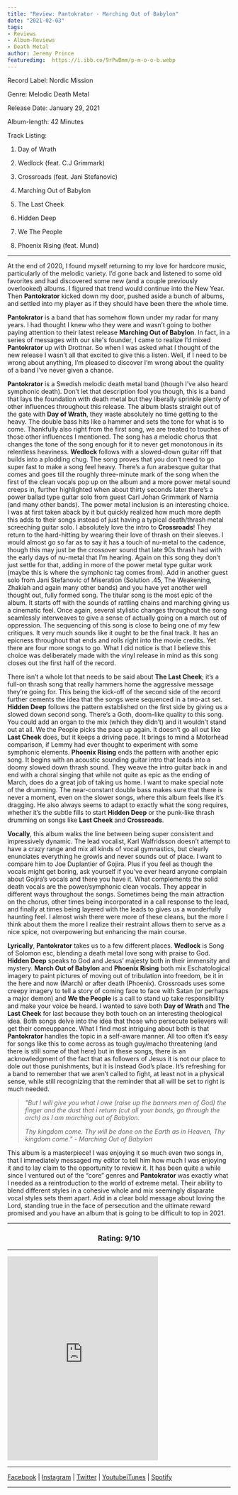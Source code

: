 ```yaml
---
title: "Review: Pantokrator - Marching Out of Babylon"
date: "2021-02-03"
tags:
- Reviews
- Album-Reviews
- Death Metal
author: Jeremy Prince  
featuredimg:  https://i.ibb.co/9rPwBmm/p-m-o-o-b.webp
---
```


Record Label: Nordic Mission

Genre: Melodic Death Metal

Release Date: January 29, 2021

Album-length: 42 Minutes

Track Listing:

1. Day of Wrath

2. Wedlock (feat. C.J Grimmark)

3. Crossroads (feat. Jani Stefanovic)

4. Marching Out of Babylon

5. The Last Cheek

6. Hidden Deep

7. We The People

8. Phoenix Rising (feat. Mund)

<hr>

At the end of 2020, I found myself returning to my love for hardcore music, particularly of the melodic variety. I’d gone back and listened to some old favorites and had discovered some new (and a couple previously overlooked) albums. I figured that trend would continue into the New Year. Then **Pantokrator** kicked down my door, pushed aside a bunch of albums, and settled into my player as if they should have been there the whole time. 

**Pantokrator** is a band that has somehow flown under my radar for many years. I had thought I knew who they were and wasn’t going to bother paying attention to their latest release **Marching Out of Babylon**. In fact, in a series of messages with our site's founder, I came to realize I’d mixed **Pantokrator** up with Drottnar. So when I was asked what I thought of the new release I wasn’t all that excited to give this a listen. Well, if I need to be wrong about anything, I’m pleased to discover I’m wrong about the quality of a band I’ve never given a chance. 

**Pantokrator** is a Swedish melodic death metal band (though I’ve also heard symphonic death). Don’t let that description fool you though, this is a band that lays the foundation with death metal but they liberally sprinkle plenty of other influences throughout this release. The album blasts straight out of the gate with **Day of Wrath**, they waste absolutely no time getting to the heavy. The double bass hits like a hammer and sets the tone for what is to come. Thankfully also right from the first song, we are treated to touches of those other influences I mentioned. The song has a melodic chorus that changes the tone of the song enough for it to never get monotonous in its relentless heaviness. **Wedlock** follows with a slowed-down guitar riff that builds into a plodding chug. The song proves that you don’t need to go super fast to make a song feel heavy. There’s a fun arabesque guitar that comes and goes till the roughly three-minute mark of the song when the first of the clean vocals pop up on the album and a more power metal sound creeps in, further highlighted when about thirty seconds later there’s a power ballad type guitar solo from guest Carl Johan Grimmark of Narnia (and many other bands). The power metal inclusion is an interesting choice. I was at first taken aback by it but quickly realized how much more depth this adds to their songs instead of just having a typical death/thrash metal screeching guitar solo. I absolutely love the intro to **Crossroads**! They return to the hard-hitting by wearing their love of thrash on their sleeves. I would almost go so far as to say it has a touch of nu-metal to the cadence, though this may just be the crossover sound that late 90s thrash had with the early days of nu-metal that I’m hearing. Again on this song they don’t just settle for that, adding in more of the power metal type guitar work (maybe this is where the symphonic tag comes from). Add in another guest solo from Jani Stefanovic of Miseration  (Solution .45, The Weakening, Zhakiah and again many other bands) and you have yet another well thought out, fully formed song. The titular song is the most epic of the album. It starts off with the sounds of rattling chains and marching giving us a cinematic feel. Once again, several stylistic changes throughout the song seamlessly interweaves to give a sense of actually going on a march out of oppression. The sequencing of this song is close to being one of my few critiques. It very much sounds like it ought to be the final track. It has an epicness throughout that ends and rolls right into the movie credits. Yet there are four more songs to go. What I did notice is that I believe this choice was deliberately made with the vinyl release in mind as this song closes out the first half of the record. 

There isn’t a whole lot that needs to be said about **The Last Cheek**; it’s a full-on thrash song that really hammers home the aggressive message they’re going for. This being the kick-off of the second side of the record further cements the idea that the songs were sequenced in a two-act set. **Hidden Deep** follows the pattern established on the first side by giving us a slowed down second song. There’s a Goth, doom-like quality to this song. You could add an organ to the mix (which they didn’t) and it wouldn’t stand out at all. We the People picks the pace up again. It doesn’t go all out like **Last Cheek** does, but it keeps a driving pace. It brings to mind a Motorhead comparison, if Lemmy had ever thought to experiment with some symphonic elements. **Phoenix Rising** ends the pattern with another epic song. It begins with an acoustic sounding guitar intro that leads into a doomy slowed down thrash sound. They weave the intro guitar back in and end with a choral singing that while not quite as epic as the ending of March, does do a great job of taking us home. I want to make special note of the drumming. The near-constant double bass makes sure that there is never a moment, even on the slower songs, where this album feels like it’s dragging. He also always seems to adapt to exactly what the song requires, whether it’s the subtle fills to start **Hidden Deep** or the punk-like thrash drumming on songs like **Last Cheek** and **Crossroads**. 

**Vocally**, this album walks the line between being super consistent and impressively dynamic. The lead vocalist, Karl Walfridsson doesn’t attempt to have a crazy range and mix all kinds of vocal gymnastics, but clearly enunciates everything he growls and never sounds out of place. I want to compare him to Joe Duplantier of Gojira. Plus if you feel as though the vocals might get boring, ask yourself if you’ve ever heard anyone complain about Gojira’s vocals and there you have it. What complements the solid death vocals are the power/symphonic clean vocals. They appear in different ways throughout the songs. Sometimes being the main attraction on the chorus, other times being incorporated in a call response to the lead, and finally at times being layered with the leads to gives us a wonderfully haunting feel. I almost wish there were more of these cleans, but the more I think about them the more I realize their restraint allows them to serve as a nice spice, not overpowering but enhancing the main course.

**Lyrically**, **Pantokrator** takes us to a few different places. **Wedlock** is Song of Solomon esc, blending a death metal love song with praise to God. **Hidden Deep** speaks to God and Jesus’ majesty both in their immensity and mystery. **March Out of Babylon** and **Phoenix Rising** both mix Eschatological imagery to paint pictures of moving out of tribulation into freedom, be it in the here and now (March) or after death (Phoenix). Crossroads uses some creepy imagery to tell a story of coming face to face with Satan (or perhaps a major demon) and **We the People** is a call to stand up take responsibility and make your voice be heard. I wanted to save both **Day of Wrath** and **The Last Cheek** for last because they both touch on an interesting theological idea. Both songs delve into the idea that those who persecute believers will get their comeuppance. What I find most intriguing about both is that **Pantokrator** handles the topic in a self-aware manner. All too often it’s easy for songs like this to come across as tough guy/macho threatening (and there is still some of that here) but in these songs, there is an acknowledgment of the fact that as followers of Jesus it is not our place to dole out those punishments, but it is instead God’s place. It’s refreshing for a band to remember that we aren’t called to fight, at least not in a physical sense, while still recognizing that the reminder that all will be set to right is much needed.




> *"But I will give you what I owe (raise up the banners men of God)*
> *the finger and the dust that i return (cut all your bonds, go through the arch)*
> *as I am marching out of Babylon.*
>
> *Thy kingdom come.*
> *Thy will be done on the Earth as in Heaven,*
> *Thy kingdom come." - Marching Out of Babylon*
>
> 


This album is a masterpiece! I was enjoying it so much even two songs in, that I immediately messaged my editor to tell him how much I was enjoying it and to lay claim to the opportunity to review it. It has been quite a while since I ventured out of the “core” genres and **Pantokrator** was exactly what I needed as a reintroduction to the world of extreme metal. Their ability to blend different styles in a cohesive whole and mix seemingly disparate vocal styles sets them apart. Add in a clear bold message about loving the Lord, standing true in the face of persecution and the ultimate reward promised and you have an album that is going to be difficult to top in 2021.

<hr>

<h3 style="text-align: center">Rating: 9/10</h3>

<hr>

   <iframe style="border: 0; width: 340px; height: 460px;" src="https://bandcamp.com/EmbeddedPlayer/album=2394117014/size=large/bgcol=ffffff/linkcol=0687f5/tracklist=false/transparent=true/" seamless><a href="https://officialpantokrator.bandcamp.com/album/marching-out-of-babylon-3">MARCHING OUT OF BABYLON by PANTOKRATOR</a></iframe>

   <hr>



[Facebook](https://web.facebook.com/Pantokrator?_rdc=1&_rdr) | [Instagram](https://www.instagram.com/pantokratorsweofficial/) | [Twitter](https://twitter.com/PantokratorSwe) | [Youtube](https://www.youtube.com/channel/UCx6_htPQXIVHfiyEG_Onqqw)[iTunes](https://music.apple.com/us/album/marching-out-of-babylon/1544078484) | [Spotify](https://open.spotify.com/album/2S8LfjWVYhuKVuYVJSoCus?si=7gWyThHBQleiCB4Pb2TDew)



<hr>